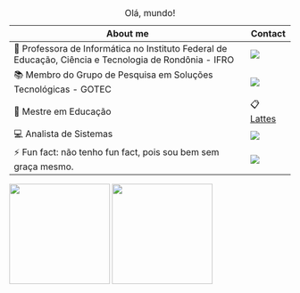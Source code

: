 <table>
	<caption>Olá, mundo!</caption>
	<thead>
	<tr>
		<th>About me</th>
		<th>Contact</th>
	</tr>
	</thead>
	<tbody>
	<tr>
		<td> 🤗 Professora de Informática no Instituto Federal de Educação, Ciência e Tecnologia de Rondônia - IFRO</td>
		<td> <a href="https://www.youtube.com/channel/UCiu-TCcFBxROXrnoJaFrI4A/featured"><img src="https://img.shields.io/badge/YouTube-FF0000?style=for-the-badge&logo=youtube&logoColor=white" target="blank"></a>
		</td>
	</tr>
	<tr>
		<td> 📚 Membro do Grupo de Pesquisa em Soluções Tecnológicas - GOTEC</td>
    		<td><a href="mailto:daniela.toda@ifro.edu.br"><img src="https://img.shields.io/badge/Gmail-D14836?style=for-the-badge&logo=gmail&logoColor=white" target="_blank"></a>
		</td>
	</tr>
	<tr>
		<td> 📝 Mestre em Educação</td>
		<td> 📋 <a href="http://lattes.cnpq.br/0111308357348109">Lattes</a></td>
	</tr>
  <tr>
    <td> 💻 Analista de Sistemas</td>
    <td> <a href="https://www.linkedin.com/in/daniela-toda-476818242/"><img src="https://img.shields.io/badge/LinkedIn-0077B5?style=for-the-badge&logo=linkedin&logoColor=white" target="_blank"></a>
	</tr>
  <tr>
     <td> ⚡ Fun fact: não tenho fun fact, pois sou bem sem graça mesmo.</td>
    <td> <a href="https://www.instagram.com/toda.professora/"><img src="https://img.shields.io/badge/Instagram-E4405F?style=for-the-badge&logo=instagram&logoColor=white" target="_blank"></a></td>
  </tr>
  </tbody>
</table>

<div>
<img height="180em" src="http://danielatoda.vercel.app/api?username=danielatoda&show_icons=true&theme=onedark">
<img height="180em" src="http://danielatoda.vercel.app//api/top-langs/?username=danielatoda&layout=compact&theme=tokyonight">
</div>

